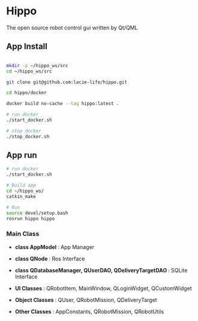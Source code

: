 # Hippo

The open source robot control gui written by Qt/QML

## App Install

```bash

mkdir -p ~/hippo_ws/src
cd ~/hippo_ws/src

git clone git@github.com:lacie-life/hippo.git

cd hippo/docker

docker build no-cache --tag hippo:latest .

# run docker
./start_docker.sh

# stop docker
./stop_docker.sh
```

## App run

```bash
# run docker
./start_docker.sh

# Build app
cd ~/hippo_ws/
catkin_make

# Run
source devel/setup.bash
rosrun hippo hippo

```

### Main Class

- <b> class AppModel </b> : App Manager 
    
- <b> class QNode </b> : Ros Interface
    
- <b> class QDatabaseManager, QUserDAO, QDeliveryTargetDAO </b> : SQLite Interface
    
- <b> UI Classes </b> : QRobotItem, MainWindow, QLoginWidget, QCustomWidget

- <b> Object Classes </b> : QUser, QRobotMission, QDeliveryTarget

- <b> Other Classes </b> : AppConstants, QRobotMission, QRobotUtils




